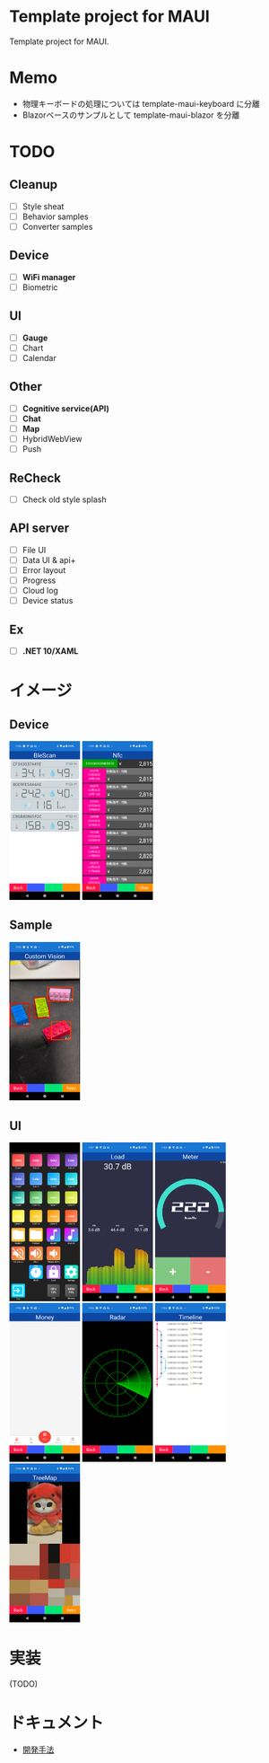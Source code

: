 # Template project for MAUI

Template project for MAUI.

# Memo

- 物理キーボードの処理については template-maui-keyboard に分離
- Blazorベースのサンプルとして template-maui-blazor を分離

# TODO

## Cleanup

- [ ] Style sheat
- [ ] Behavior samples
- [ ] Converter samples

## Device

- [ ] **WiFi manager**
- [ ] Biometric

## UI

- [ ] **Gauge**
- [ ] Chart
- [ ] Calendar

## Other

- [ ] **Cognitive service(API)**
- [ ] **Chat**
- [ ] **Map**
- [ ] HybridWebView
- [ ] Push

## ReCheck

- [ ] Check old style splash

## API server

- [ ] File UI
- [ ] Data UI & api+
- [ ] Error layout
- [ ] Progress
- [ ] Cloud log
- [ ] Device status

## Ex

- [ ] **.NET 10/XAML**

# イメージ

## Device

<img width="25%" src="Document/Device_BLE.png" />
<img width="25%" src="Document/Device_NFC.png" />

## Sample

<img width="25%" src="Document/Sample_CV.png" />

## UI

<img width="25%" src="Document/UI_Deck.png" />
<img width="25%" src="Document/UI_Load.png" />
<img width="25%" src="Document/UI_Meter.png" />
<img width="25%" src="Document/UI_Money.png" />
<img width="25%" src="Document/UI_Radar.png" />
<img width="25%" src="Document/UI_Timeline.png" />
<img width="25%" src="Document/UI_TreeMap.png" />

# 実装

(TODO)

# ドキュメント

- [開発手法](Document/Development.md)
